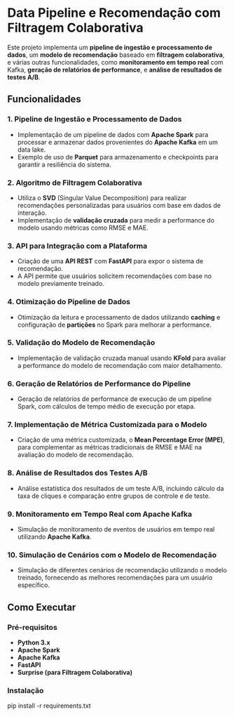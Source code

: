 # Data Pipeline e Recomendação com Filtragem Colaborativa

Este projeto implementa um **pipeline de ingestão e processamento de dados**, um **modelo de recomendação** baseado em **filtragem colaborativa**, e várias outras funcionalidades, como **monitoramento em tempo real** com Kafka, **geração de relatórios de performance**, e **análise de resultados de testes A/B**.

## Funcionalidades

### 1. Pipeline de Ingestão e Processamento de Dados
- Implementação de um pipeline de dados com **Apache Spark** para processar e armazenar dados provenientes do **Apache Kafka** em um data lake.
- Exemplo de uso de **Parquet** para armazenamento e checkpoints para garantir a resiliência do sistema.

### 2. Algoritmo de Filtragem Colaborativa
- Utiliza o **SVD** (Singular Value Decomposition) para realizar recomendações personalizadas para usuários com base em dados de interação.
- Implementação de **validação cruzada** para medir a performance do modelo usando métricas como RMSE e MAE.

### 3. API para Integração com a Plataforma
- Criação de uma **API REST** com **FastAPI** para expor o sistema de recomendação.
- A API permite que usuários solicitem recomendações com base no modelo previamente treinado.

### 4. Otimização do Pipeline de Dados
- Otimização da leitura e processamento de dados utilizando **caching** e configuração de **partições** no Spark para melhorar a performance.

### 5. Validação do Modelo de Recomendação
- Implementação de validação cruzada manual usando **KFold** para avaliar a performance do modelo de recomendação com maior detalhamento.

### 6. Geração de Relatórios de Performance do Pipeline
- Geração de relatórios de performance de execução de um pipeline Spark, com cálculos de tempo médio de execução por etapa.

### 7. Implementação de Métrica Customizada para o Modelo
- Criação de uma métrica customizada, o **Mean Percentage Error (MPE)**, para complementar as métricas tradicionais de RMSE e MAE na avaliação do modelo de recomendação.

### 8. Análise de Resultados dos Testes A/B
- Análise estatística dos resultados de um teste A/B, incluindo cálculo da taxa de cliques e comparação entre grupos de controle e de teste.

### 9. Monitoramento em Tempo Real com Apache Kafka
- Simulação de monitoramento de eventos de usuários em tempo real utilizando **Apache Kafka**.

### 10. Simulação de Cenários com o Modelo de Recomendação
- Simulação de diferentes cenários de recomendação utilizando o modelo treinado, fornecendo as melhores recomendações para um usuário específico.

## Como Executar

### Pré-requisitos
- **Python 3.x**
- **Apache Spark**
- **Apache Kafka**
- **FastAPI**
- **Surprise (para Filtragem Colaborativa)**

### Instalação

pip install -r requirements.txt
